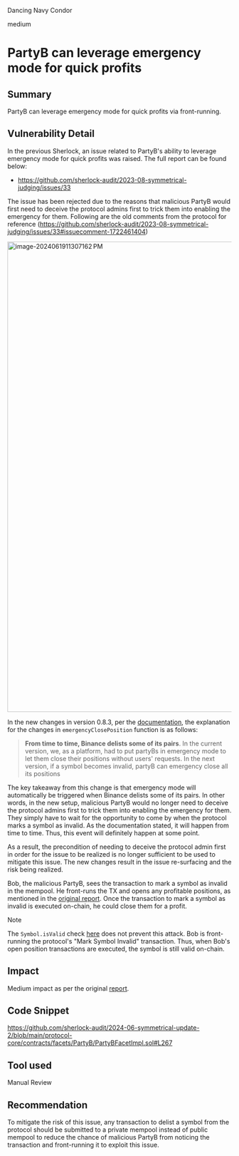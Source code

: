 Dancing Navy Condor

medium

# PartyB can leverage emergency mode for quick profits

## Summary

PartyB can leverage emergency mode for quick profits via front-running.

## Vulnerability Detail

In the previous Sherlock, an issue related to PartyB's ability to leverage emergency mode for quick profits was raised. The full report can be found below:

- https://github.com/sherlock-audit/2023-08-symmetrical-judging/issues/33

The issue has been rejected due to the reasons that malicious PartyB would first need to deceive the protocol admins first to trick them into enabling the emergency for them. Following are the old comments from the protocol for reference (https://github.com/sherlock-audit/2023-08-symmetrical-judging/issues/33#issuecomment-1722461404)

<img width="1056" alt="image-2024061911307162 PM" src="https://github.com/sherlock-audit/2024-06-symmetrical-update-2-xiaoming9090/assets/102820284/a35faef3-2793-4370-98ab-b59e95939c8a">

In the new changes in version 0.8.3, per the [documentation](https://naveed1.notion.site/Symmio-changes-in-version-0-8-3-0dc891da26fc4706a59ba7295a26dfbd), the explanation for the changes in `emergencyClosePosition` function is as follows:

> **From time to time, Binance delists some of its pairs**. In the current version, we, as a platform, had to put partyBs in emergency mode to let them close their positions without users' requests. In the next version, if a symbol becomes invalid, partyB can emergency close all its positions

The key takeaway from this change is that emergency mode will automatically be triggered when Binance delists some of its pairs. In other words, in the new setup, malicious PartyB would no longer need to deceive the protocol admins first to trick them into enabling the emergency for them. They simply have to wait for the opportunity to come by when the protocol marks a symbol as invalid. As the documentation stated, it will happen from time to time. Thus, this event will definitely happen at some point.

As a result, the precondition of needing to deceive the protocol admin first in order for the issue to be realized is no longer sufficient to be used to mitigate this issue. The new changes result in the issue re-surfacing and the risk being realized.

Bob, the malicious PartyB, sees the transaction to mark a symbol as invalid in the mempool. He front-runs the TX and opens any profitable positions, as mentioned in the [original report](https://github.com/sherlock-audit/2023-06-symmetrical-judging/issues/192). Once the transaction to mark a symbol as invalid is executed on-chain, he could close them for a profit.

> [!NOTE]
>
> The `Symbol.isValid` check [here](https://github.com/sherlock-audit/2024-06-symmetrical-update-2/blob/main/protocol-core/contracts/facets/PartyB/PartyBFacetImpl.sol#L89) does not prevent this attack. Bob is front-running the protocol's "Mark Symbol Invalid" transaction. Thus, when Bob's open position transactions are executed, the symbol is still valid on-chain.

## Impact

Medium impact as per the original [report](https://github.com/sherlock-audit/2023-06-symmetrical-judging/issues/192).

## Code Snippet

https://github.com/sherlock-audit/2024-06-symmetrical-update-2/blob/main/protocol-core/contracts/facets/PartyB/PartyBFacetImpl.sol#L267

## Tool used

Manual Review

## Recommendation

To mitigate the risk of this issue, any transaction to delist a symbol from the protocol should be submitted to a private mempool instead of public mempool to reduce the chance of malicious PartyB from noticing the transaction and front-running it to exploit this issue.